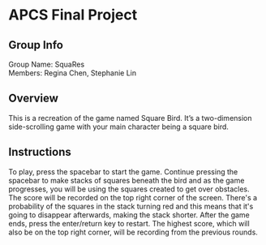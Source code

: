 # APCS Final Project

## Group Info

Group Name: SquaRes<br>
Members: Regina Chen, Stephanie Lin

## Overview

This is a recreation of the game named Square Bird. It’s a two-dimension side-scrolling game with your main character being a square bird. 

## Instructions

To play, press the spacebar to start the game. Continue pressing the spacebar to make stacks of squares beneath the bird and as the game progresses, you will be using the squares created to get over obstacles. The score will be recorded on the top right corner of the screen. There's a probability of the squares in the stack turning red and this means that it's going to disappear afterwards, making the stack shorter. After the game ends, press the enter/return key to restart. The highest score, which will also be on the top right corner, will be recording from the previous rounds. 
